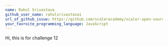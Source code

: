 ```yaml
---
name: Rahul Srivastava
github_user_name: rahulsrivastava1
url_of_github_issue: https://github.com/scaleracademy/scaler-open-source-september-challenge/issues/64
your_favroite_programming_language: JavaScript
---
```


Hi, this is for challenge 12
